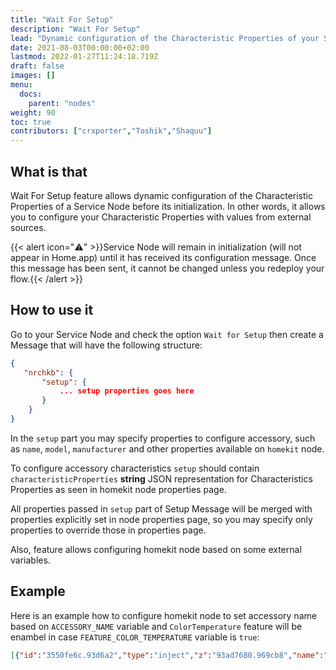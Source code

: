 ```yaml
---
title: "Wait For Setup"
description: "Wait For Setup"
lead: "Dynamic configuration of the Characteristic Properties of your Service Node."
date: 2021-08-03T00:00:00+02:00
lastmod: 2022-01-27T11:24:18.719Z
draft: false
images: []
menu:
  docs:
    parent: "nodes"
weight: 90
toc: true
contributors: ["crxporter","Toshik","Shaquu"]
---
```


## What is that

Wait For Setup feature allows dynamic configuration of the Characteristic Properties of a Service Node before its initialization. In other words, it allows you to configure your Characteristic Properties with values from external sources.

{{< alert icon="⚠️" >}}Service Node will remain in initialization (will not appear in Home.app) until it has received its configuration message. Once this message has been sent, it cannot be changed unless you redeploy your flow.{{< /alert >}}

## How to use it

Go to your Service Node and check the option `Wait for Setup` then create a Message that will have the following structure:

```json
{
   "nrchkb": {
       "setup": {
           ... setup properties goes here
       }
    }
}
```

In the `setup` part you may specify properties to configure accessory, such as `name`, `model`, `manufacturer` and other properties available on `homekit` node.

To configure accessory characteristics `setup` should contain `characteristicProperties` **string** JSON representation for Characteristics Properties as seen in homekit node properties page.

All properties passed in `setup` part of Setup Message will be merged with properties explicitly set in node properties page, so you may specify only properties to override those in properties page.

Also, feature allows configuring homekit node based on some external variables.

## Example

Here is an example how to configure homekit node to set accessory name based on `ACCESSORY_NAME` variable and `ColorTemperature` feature will be enambel in case `FEATURE_COLOR_TEMPERATURE` variable is `true`:

```json
[{"id":"3550fe6c.93d6a2","type":"inject","z":"93ad7680.969cb8","name":"","props":[{"p":"payload"},{"p":"payload.nrchkb.setup.characteristicProperties","v":"'{\t   \"On\": true,\t   \"Brightness\": true\t   ' & ($env('FEATURE_COLOR_TEMPERATURE') ? ',\"ColorTemperature\": true' : '' ) & '\t}'","vt":"jsonata"}],"repeat":"","crontab":"","once":true,"onceDelay":0.1,"topic":"","payload":"{\t   \"nrchkb\": {\t       \"setup\": {\t           \"name\": $env(\"ACCESSORY_NAME\"),\t           \"characteristicProperties\": \"{}\"\t        }\t    }\t}","payloadType":"jsonata","x":660,"y":440,"wires":[["d73d1565.8d9568","a954f617.e7b868"]]}]
```
